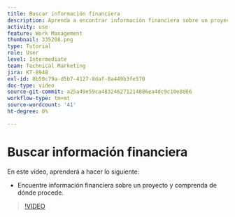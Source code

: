 ```yaml
---
title: Buscar información financiera
description: Aprenda a encontrar información financiera sobre un proyecto y comprenda de dónde procede.
activity: use
feature: Work Management
thumbnail: 335208.png
type: Tutorial
role: User
level: Intermediate
team: Technical Marketing
jira: KT-8948
exl-id: 8b50c79a-d5b7-4127-8daf-8a449b3fe570
doc-type: video
source-git-commit: a25a49e59ca483246271214886ea4dc9c10e8d66
workflow-type: tm+mt
source-wordcount: '41'
ht-degree: 0%

---
```


# Buscar información financiera

En este vídeo, aprenderá a hacer lo siguiente:

* Encuentre información financiera sobre un proyecto y comprenda de dónde procede.

>[!VIDEO](https://video.tv.adobe.com/v/335208/?quality=12&learn=on)
